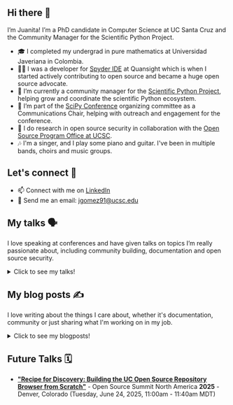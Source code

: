 ## Hi there 👋

I’m Juanita! I’m a PhD candidate in Computer Science at UC Santa Cruz and the Community Manager for the Scientific Python Project.

- 🎓 I completed my undergrad in pure mathematics at Universidad Javeriana in Colombia.
- 👩‍💻 I was a developer for [Spyder IDE](https://www.spyder-ide.org) at Quansight which is when I started actively contributing to open source and became a huge open source advocate.
- 🌱 I’m currently a community manager for the [Scientific Python Project](https://scientific-python.org), helping grow and coordinate the scientific Python ecosystem.
- 📢 I’m part of the [SciPy Conference](https://www.scipy2025.scipy.org) organizing committee as a Communications Chair, helping with outreach and engagement for the conference.
- 🔐 I do research in open source security in collaboration with the [Open Source Program Office at UCSC](https://ucsc-ospo.github.io).
- 🎶 I'm a singer, and I play some piano and guitar. I've been in multiple bands, choirs and music groups.

## Let's connect 🤝

- 📫 Connect with me on [LinkedIn](https://www.linkedin.com/in/juanitagomezr/)
- 📧 Send me an email: jgomez91@ucsc.edu

## My talks 🗣️

I love speaking at conferences and have given talks on topics I’m really passionate about, including community building, documentation and open source security.

<details>
  <summary> Click to see my talks!</summary>
  
 - **["Understanding the XZ Security Breach and Open Source Security"](https://www.youtube.com/watch?v=ahcC_P4pu9U)** - Panel at Berkeley Institute for Data Science, **2024**

- **["Scientific Python - From Github to TikTok"](https://youtu.be/vx6HWNbyWCM?si=B7zcpdRhG08hQrPp)** - LLM Avalanche, Open Source Summit Europe, **2023**

- **["Scientific Python - from `__init__` to `__call__`](https://youtu.be/sJxoBu5Cl3g?si=guzjuj_DWmpEmVIV)** - SciPy Conference 2023, **2023**

- **["Building a Stronger Open Source Python Data Community: Trends, Gaps, and Collaborative Contributions"](https://youtu.be/SFk-neJzW6A?si=AO8gEACdn_Q9NIve)** - Panel at PyData Seattle, **2023**

- **["Increasing Research Impact Through Open Source and Open Data"](https://youtu.be/ltuh968AJH8?si=6MNtiYJX2JY_isnZ)** - OSSci Meetup, **2023**

- **["Scientific Python - From Github to TikTok"](https://youtu.be/jYGxHV7INs4?si=QtoAaTDLr4p_94IP)** - SciPy Conference 2022, **2022**

- **["Scientific Python - From Github to TikTok"](https://youtu.be/w1xRV3UJ_Aw?si=2BpY5w-V5MC_2Mp8)** - PyCon Colombia 2022, **2022**

- **["Spyder says: ‘Let’s get Millennial’"](https://youtu.be/LyJVnzGQqZU?si=gXSyZdf1O2sDVCto)** - PyCon US - Maintainers Summit 2021, **2021**

- **["Accelerating your research workflow with Spyder"](https://youtu.be/TER03vEchxA?si=dwKw0lNDm83gAWlU)** - Workshop at Women in Bioinformatics & Data Science LA, **2020**

- **["Mejora tu flujo de trabajo en investigación científica con Spyder"](https://www.youtube.com/live/5139R4FCV2Y?si=EWRa1GKoo9JNfTmO)** - Workshop at Python Medellin Meetup, **2020**

</details>

## My blog posts ✍️

I love writing about the things I care about, whether it's documentation, community or just sharing what I'm working on in my job.

<details>
  <summary> Click to see my blogposts!</summary>

- [Writing docs is not just writing docs](https://labs.quansight.org/blog/2020/07/writing-docs-is-not-just-writing-docs)
  
- [STX Next, Python development company, uses Spyder to improve their workflow](https://www.spyder-ide.org/blog/STX-interview)
  
- [A step towards educating with Spyder](https://labs.quansight.org/blog/a-step-towards-educating-with-spyder)
  
- [Spot the differences: what is new in Spyder 5?](https://labs.quansight.org/blog/2021/04/spot-the-diffenrences)
  
- [Scientific Python: Community developed, community owned](https://blog.scientific-python.org/scientific-python/scientific-python-project/)

</details>

## Future Talks 🗓️ 

- **["Recipe for Discovery: Building the UC Open Source Repository Browser from Scratch"](https://ossna2025.sched.com/event/1zfjH/recipe-for-discovery-building-the-uc-open-source-repository-browser-from-scratch-juanita-gomez-university-of-california-santa-cruz?iframe=yes&w=100%&sidebar=yes&bg=no)** - Open Source Summit North America **2025** - Denver, Colorado (Tuesday, June 24, 2025, 11:00am - 11:40am MDT)
  
<!--
**juanis2112/juanis2112** is a ✨ _special_ ✨ repository because its `README.md` (this file) appears on your GitHub profile.

Here are some ideas to get you started:

- 🔭 I’m currently working on ...
- 🌱 I’m currently learning ...
- 👯 I’m looking to collaborate on ...
- 🤔 I’m looking for help with ...
- 💬 Ask me about ...
- 📫 How to reach me: ...
- 😄 Pronouns: ...
- ⚡ Fun fact: ...
-->
